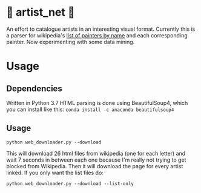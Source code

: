 # 🌌 artist_net 🌌
An effort to catalogue artists in an interesting visual format. Currently this is a parser for wikipedia's [list of painters by name](https://en.wikipedia.org/wiki/List_of_painters_by_name) and each corresponding painter. Now experimenting with some data mining.

# Usage
## Dependencies
Written in Python 3.7 HTML parsing is done using BeautifulSoup4, which you can install like this:
`conda install -c anaconda beautifulsoup4`

## Usage
`python web_downloader.py --download`

This will download 26 html files from wikipedia (one for each letter) and wait 7 seconds in between each one because I'm really not trying to get blocked from Wikipedia. Then it will download the page for every artist linked. If you only want the list files do:

`python web_downloader.py --download --list-only`

